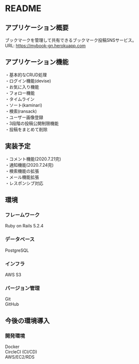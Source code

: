 # README

## アプリケーション概要
ブックマークを管理して共有できるブックマーク投稿SNSサービス。
<br>URL: https://mybook-gn.herokuapp.com

## アプリケーション機能
・基本的なCRUD処理<br>
・ログイン機能(devise)<br>
・お気に入り機能<br>
・フォロー機能<br>
・タイムライン<br>
・ソート(kaminari)<br>
・検索(ransack)<br>
・ユーザー画像登録<br>
・3段階の投稿公開制限機能<br>
・投稿をまとめて削除

## 実装予定
・コメント機能(2020.7.21完)<br>
・通知機能(2020.7.24完)<br>
・検索機能の拡張<br>
・メール機能拡張<br>
・レスポンシブ対応

## 環境
### フレームワーク<br>
Ruby on Rails 5.2.4<br>
### データベース<br>
PostgreSQL<br>
### インフラ<br>
AWS S3<br>
### バージョン管理<br>
Git<br>
GitHub

## 今後の環境導入
### 開発環境<br>
Docker<br>
CircleCI (CI/CD)<br>
AWS/EC2/RDS<br>
